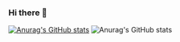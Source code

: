 ### Hi there 👋

[![Anurag's GitHub stats](https://github-readme-stats.vercel.app/api?username=saikete)](https://github.com/anuraghazra/github-readme-stats)
![Anurag's GitHub stats](https://github-readme-stats.vercel.app/api?username=saikete&show_icons=true&theme=radical)

<!--
**saikete/saikete** is a ✨ _special_ ✨ repository because its `README.md` (this file) appears on your GitHub profile.

Here are some ideas to get you started:

- 🔭 I’m currently working on ...
- 🌱 I’m currently learning ...
- 👯 I’m looking to collaborate on ...
- 🤔 I’m looking for help with ...
- 💬 Ask me about ...
- 📫 How to reach me: ...
- 😄 Pronouns: ...
- ⚡ Fun fact: ...
-->
